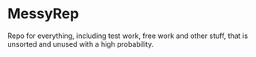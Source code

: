 # MessyRep
Repo for everything, including test work, free work and other stuff, that is unsorted and unused with a high probability.
